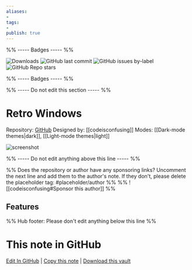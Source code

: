 ```yaml
---
aliases:
- 
tags: 
- 
publish: true
---
```


%% ----- Badges ----- %%

![Downloads](https://img.shields.io/badge/downloads-7475-573E7A?style=for-the-badge&logo=)
![GitHub last commit](https://img.shields.io/github/last-commit/codeisconfusing/retro-windows-obsidian?color=573E7A&label=last%20update&logo=github&style=for-the-badge)
![GitHub issues by-label](https://img.shields.io/github/issues/codeisconfusing/retro-windows-obsidian/help%20wanted?color=573E7A&logo=github&style=for-the-badge) 
![GitHub Repo stars](https://img.shields.io/github/stars/codeisconfusing/retro-windows-obsidian?color=573E7A&logo=github&style=for-the-badge)

%% ----- Badges ----- %%

%% ----- Do not edit this section ----- %%

# Retro Windows

Repository: [GitHub](https://github.com/codeisconfusing/retro-windows-obsidian)
Designed by: [[codeisconfusing]]
Modes: [[Dark-mode themes|dark]], [[Light-mode themes|light]]



![screenshot](https://github.com/codeisconfusing/retro-windows-obsidian/raw/HEAD/screenshot.png)

%% ----- Do not edit anything above this line ----- %% 

%% Does the repository or author have any sponsoring links? Uncomment the next line and add them to the author's note. If they don't, please delete the placeholder tag: #placeholder/author %%
%% ![[codeisconfusing#Sponsor this author]] %%


## Features



%% Hub footer: Please don't edit anything below this line %%

# This note in GitHub

<span class="git-footer">[Edit In GitHub](https://github.dev/obsidian-community/obsidian-hub/blob/main/02%20-%20Community%20Expansions/02.05%20All%20Community%20Expansions/Themes/Retro%20Windows.md "git-hub-edit-note") | [Copy this note](https://raw.githubusercontent.com/obsidian-community/obsidian-hub/main/02%20-%20Community%20Expansions/02.05%20All%20Community%20Expansions/Themes/Retro%20Windows.md "git-hub-copy-note") | [Download this vault](https://github.com/obsidian-community/obsidian-hub/archive/refs/heads/main.zip "git-hub-download-vault") </span>

